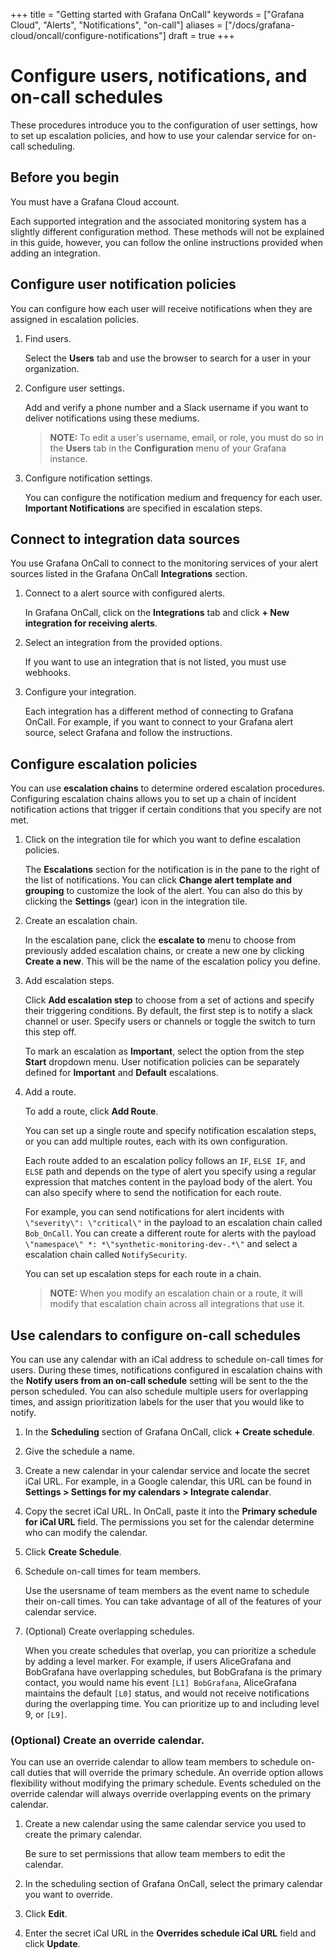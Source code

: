 +++
title = "Getting started with Grafana OnCall"
keywords = ["Grafana Cloud", "Alerts", "Notifications", "on-call"]
aliases = ["/docs/grafana-cloud/oncall/configure-notifications"]
draft = true
+++

# Configure users, notifications, and on-call schedules

These procedures introduce you to the configuration of user settings, how to set up escalation policies, and how to use your calendar service for on-call scheduling.  

## Before you begin 

You must have a Grafana Cloud account. 

Each supported integration and the associated monitoring system has a slightly different configuration method. These methods will not be explained in this guide, however, you can follow the online instructions provided when adding an integration. 

## Configure user notification policies

You can configure how each user will receive notifications when they are assigned in escalation policies. 

1. Find users.
    
    Select the **Users** tab and use the browser to search for a user in your organization.

1. Configure user settings.

    Add and verify a phone number and a Slack username if you want to deliver notifications using these mediums.
    <br> 

    >**NOTE:** To edit a user's username, email, or role, you must do so in the **Users** tab in the **Configuration** menu of your Grafana instance. 

1. Configure notification settings.
    
    You can configure the notification medium and frequency for each user. **Important Notifications** are specified in escalation steps. 

## Connect to integration data sources

You use Grafana OnCall to connect to the monitoring services of your alert sources listed in the Grafana OnCall **Integrations** section.

1. Connect to a alert source with configured alerts.
    
    In Grafana OnCall, click on the **Integrations** tab and click **+ New integration for receiving alerts**.

1. Select an integration from the provided options.
    
    If you want to use an integration that is not listed, you must use webhooks.

1. Configure your integration.
    
    Each integration has a different method of connecting to Grafana OnCall. For example, if you want to connect to your Grafana alert source, select Grafana and follow the instructions. 

## Configure escalation policies

You can use **escalation chains** to determine ordered escalation procedures. Configuring escalation chains allows you to set up a chain of incident notification actions that trigger if certain conditions that you specify are not met. 

1. Click on the integration tile for which you want to define escalation policies.
    
    The **Escalations** section for the notification is in the pane to the right of the list of notifications. 
    You can click **Change alert template and grouping** to customize the look of the alert. You can also do this by clicking the **Settings** (gear) icon in the integration tile. 

1. Create an escalation chain.
    
    In the escalation pane, click the **escalate to** menu to choose from previously added escalation chains, or create a new one by clicking **Create a new**. This will be the name of the escalation policy you define.  

1. Add escalation steps.

    Click **Add escalation step** to choose from a set of actions and specify their triggering conditions. By default, the first step is to notify a slack channel or user. Specify users or channels or toggle the switch to turn this step off. 

    To mark an escalation as **Important**, select the option from the step **Start** dropdown menu. User notification policies can be separately defined for **Important** and **Default** escalations. 

1. Add a route.

    To add a route, click **Add Route**. 
    
    You can set up a single route and specify notification escalation steps, or you can add multiple routes, each with its own configuration. 

    Each route added to an escalation policy follows an `IF`, `ELSE IF`, and `ELSE` path and depends on the type of alert you specify using a regular expression that matches content in the payload body of the alert. You can also specify where to send the notification for each route. 
    
    For example, you can send notifications for alert incidents with `\"severity\": \"critical\"` in the payload to an escalation chain called `Bob_OnCall`. You can create a different route for alerts with the payload `\"namespace\" *: *\"synthetic-monitoring-dev-.*\"` and select a escalation chain called `NotifySecurity`. 

    You can set up escalation steps for each route in a chain.

    >**NOTE:** When you modify an escalation chain or a route, it will modify that escalation chain across all integrations that use it. 
    
## Use calendars to configure on-call schedules

You can use any calendar with an iCal address to schedule on-call times for users. During these times, notifications configured in escalation chains with the **Notify users from an on-call schedule** setting will be sent to the the person scheduled. You can also schedule multiple users for overlapping times, and assign prioritization labels for the user that you would like to notify.

1. In the **Scheduling** section of Grafana OnCall, click **+ Create schedule**.

1. Give the schedule a name. 

1. Create a new calendar in your calendar service and locate the secret iCal URL. For example, in a Google calendar, this URL can be found in **Settings > Settings for my calendars > Integrate calendar**.

1. Copy the secret iCal URL. In OnCall, paste it into the **Primary schedule for iCal URL** field. 
    The permissions you set for the calendar determine who can modify the calendar. 

1. Click **Create Schedule**.

1. Schedule on-call times for team members.

    Use the usersname of team members as the event name to schedule their on-call times. You can take advantage of all of the features of your calendar service. 

1. (Optional) Create overlapping schedules. 

    When you create schedules that overlap, you can prioritize a schedule by adding a level marker. For example, if users AliceGrafana and BobGrafana have overlapping schedules, but BobGrafana is the primary contact, you would name his event `[L1] BobGrafana`, AliceGrafana maintains the default `[L0]` status, and would not receive notifications during the overlapping time. You can prioritize up to and including level 9, or `[L9]`.

### (Optional) Create an override calendar.

You can use an override calendar to allow team members to schedule on-call duties that will override the primary schedule. An override option allows flexibility without modifying the primary schedule. Events scheduled on the override calendar will always override overlapping events on the primary calendar.

1. Create a new calendar using the same calendar service you used to create the primary calendar.

    Be sure to set permissions that allow team members to edit the calendar. 

1. In the scheduling section of Grafana OnCall, select the primary calendar you want to override. 

1. Click **Edit**. 

1. Enter the secret iCal URL in the **Overrides schedule iCal URL** field and click **Update**.
